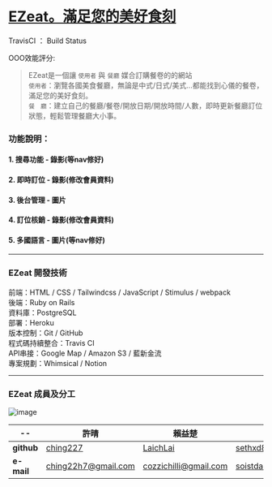 # [EZeat。滿足您的美好食刻](https://ezeat888.com)

TravisCI ： Build Status

OOO效能評分:

>EZeat是一個讓 `使用者` 與 `餐廳` 媒合訂購餐卷的的網站</br>
>`使用者`：瀏覽各國美食餐廳，無論是中式/日式/美式...都能找到心儀的餐卷，滿足您的美好食刻。</br>
>`餐　廳`：建立自己的餐廳/餐卷/開放日期/開放時間/人數，即時更新餐廳訂位狀態，輕鬆管理餐廳大小事。</br>



### 功能說明：

#### 1. 搜尋功能 - 錄影(等nav修好)

#### 2. 即時訂位 - 錄影(修改會員資料)

#### 3. 後台管理 - 圖片

#### 4. 訂位核銷 - 錄影(修改會員資料)

#### 5. 多國語言 - 圖片(等nav修好)

---

### EZeat 開發技術
前端：HTML / CSS / Tailwindcss / JavaScript / Stimulus / webpack </br>
後端：Ruby on Rails</br>
資料庫：PostgreSQL </br>
部署：Heroku </br>
版本控制：Git / GitHub </br>
程式碼持續整合：Travis CI</br>
API串接：Google Map / Amazon S3 / 藍新金流</br>
專案規劃：Whimsical / Notion </br>

---

### EZeat 成員及分工

![image](https://user-images.githubusercontent.com/92966004/150062297-d5111607-355c-4ab7-9809-50b191e7ed4c.png)

|--|**許晴**|**賴益楚**|**董仲書**|**蔡傑名**|
|--|--|--|--|--|
|**github**|[ching227](https://github.com/ching227)|[LaichLai](https://github.com/LaichuLai)|[sethxd88](https://github.com/sethxd88)|[Tsaijeming](https://github.com/Tsaijieming)|
|**e-mail**|ching22h7@gmail.com|cozzichilli@gmail.com|soistdaslife@gmail.com|dreamorange830@gmail.com|
